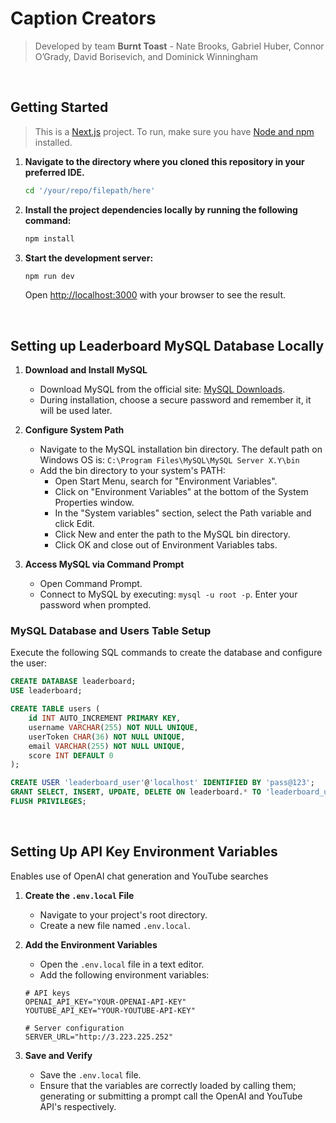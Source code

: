 # Caption Creators

> Developed by team **Burnt Toast** - Nate Brooks, Gabriel Huber, Connor O’Grady, David Borisevich, and Dominick Winningham

<br>

## Getting Started

> This is a [Next.js](https://nextjs.org/) project. To run, make sure you have [Node and npm](https://nodejs.org/en) installed.

1. **Navigate to the directory where you cloned this repository in your preferred IDE.**

    ```bash
    cd '/your/repo/filepath/here'
    ```

2. **Install the project dependencies locally by running the following command:** 

    ```bash
    npm install
    ```

3. **Start the development server:**

    ```bash
    npm run dev
    ```

    Open [http://localhost:3000](http://localhost:3000) with your browser to see the result.

<br>

## Setting up Leaderboard MySQL Database Locally

1. **Download and Install MySQL**
    - Download MySQL from the official site: [MySQL Downloads](https://dev.mysql.com/downloads/mysql/).
    - During installation, choose a secure password and remember it, it will be used later.
  
2. **Configure System Path**
    - Navigate to the MySQL installation bin directory. The default path on Windows OS is: `C:\Program Files\MySQL\MySQL Server X.Y\bin`
    - Add the bin directory to your system's PATH:
        - Open Start Menu, search for "Environment Variables".
        - Click on "Environment Variables" at the bottom of the System Properties window.
        - In the "System variables" section, select the Path variable and click Edit.
        - Click New and enter the path to the MySQL bin directory.
        - Click OK and close out of Environment Variables tabs.
     
3. **Access MySQL via Command Prompt**
    - Open Command Prompt.
    - Connect to MySQL by executing: `mysql -u root -p`. Enter your password when prompted.

### MySQL Database and Users Table Setup

Execute the following SQL commands to create the database and configure the user:

```sql
CREATE DATABASE leaderboard;
USE leaderboard;

CREATE TABLE users (
    id INT AUTO_INCREMENT PRIMARY KEY,
    username VARCHAR(255) NOT NULL UNIQUE,
    userToken CHAR(36) NOT NULL UNIQUE,
    email VARCHAR(255) NOT NULL UNIQUE,
    score INT DEFAULT 0
);

CREATE USER 'leaderboard_user'@'localhost' IDENTIFIED BY 'pass@123';
GRANT SELECT, INSERT, UPDATE, DELETE ON leaderboard.* TO 'leaderboard_user'@'localhost';
FLUSH PRIVILEGES;
```

<br>

## Setting Up API Key Environment Variables

Enables use of OpenAI chat generation and YouTube searches

1. **Create the `.env.local` File**
   - Navigate to your project's root directory.
   - Create a new file named `.env.local`.

2. **Add the Environment Variables**
   - Open the `.env.local` file in a text editor.
   - Add the following environment variables:

    ```plaintext
    # API keys
    OPENAI_API_KEY="YOUR-OPENAI-API-KEY"
    YOUTUBE_API_KEY="YOUR-YOUTUBE-API-KEY"

    # Server configuration
    SERVER_URL="http://3.223.225.252"
    ```

3. **Save and Verify**
   - Save the `.env.local` file.
   - Ensure that the variables are correctly loaded by calling them; generating or submitting a prompt call the OpenAI and YouTube API's respectively.

